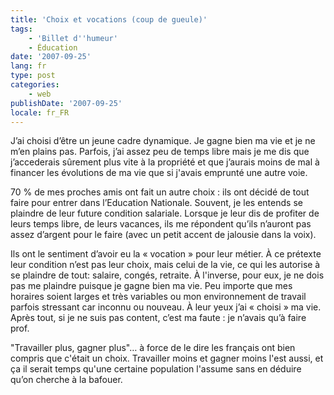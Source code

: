 ```yaml
---
title: 'Choix et vocations (coup de gueule)'
tags:
    - 'Billet d''humeur'
    - Éducation
date: '2007-09-25'
lang: fr
type: post
categories:
    - web
publishDate: '2007-09-25'
locale: fr_FR
---
```


J&#x2019;ai choisi d&#x2019;être un jeune cadre dynamique. Je gagne bien ma vie et je ne m&#x2019;en plains pas. Parfois, j&#x2019;ai assez peu de temps libre mais je me dis que j&#x2019;accederais s&#xFB;rement plus vite à la propriété et que j&#x2019;aurais moins de mal à financer les évolutions de ma vie que si j'avais emprunté une autre voie.

70 % de mes proches amis ont fait un autre choix&nbsp;: ils ont décidé de tout faire pour entrer dans l&#x2019;Education Nationale. Souvent, je les entends se plaindre de leur future condition salariale. Lorsque je leur dis de profiter de leurs temps libre, de leurs vacances, ils me répondent qu&#x2019;ils n&#x2019;auront pas assez d&#x2019;argent pour le faire (avec un petit accent de jalousie dans la voix).

Ils ont le sentiment d&#x2019;avoir eu la &#xAB; vocation &#xBB; pour leur métier. &#xC0; ce prétexte leur condition n&#x2019;est pas leur choix, mais celui de la vie, ce qui les autorise à se plaindre de tout: salaire, congés, retraite. À l'inverse, pour eux, je ne dois pas me plaindre puisque je gagne bien ma vie. Peu importe que mes horaires soient larges et très variables ou mon environnement de travail parfois stressant car inconnu ou nouveau. À leur yeux j&#x2019;ai &#xAB; choisi &#xBB; ma vie. Après tout, si je ne suis pas content, c&#x2019;est ma faute&nbsp;: je n&#x2019;avais qu&#x2019;à faire prof.

&quot;Travailler plus, gagner plus&quot;… à force de le dire les français ont bien compris que c'était un choix. Travailler moins et gagner moins l'est aussi, et ça il serait temps qu'une certaine population l'assume sans en déduire qu&#x2019;on cherche à la bafouer.